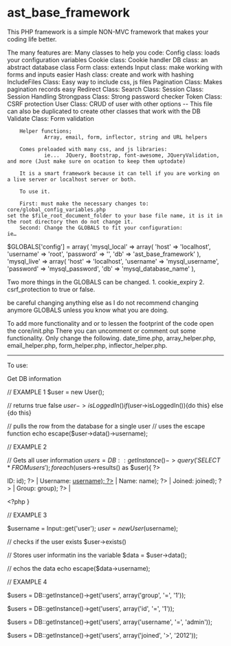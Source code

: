 # ast_base_framework

This PHP framework is a simple NON-MVC framework that makes your coding life better.

The many features are:
        Many classes to help you code:
                Config class: loads your configuration variables
                Cookie class: Cookie handler
                DB class: an abstract database class
                Form class: extends Input class: make working with forms and inputs easier
                Hash class: create and work with hashing
                IncludeFiles Class: Easy way to include css, js files
                Pagination Class: Makes pagination records easy
                Redirect Class:
                Search Class:
                Session Class: Session Handling
                Strongpass Class: Strong password checker
                Token Class: CSRF protection
                User Class: CRUD of user with other options -- This file can also be duplicated to create other classes that work with the DB
                Validate Class: Form validation

        Helper functions;
                Array, email, form, inflector, string and URL helpers

        Comes preloaded with many css, and js libraries:
                ie...  JQuery, Bootstrap, font-awesome, JQueryValidation, and more (Just make sure on ocation to keep them uptodate)

        It is a smart framework because it can tell if you are working on a live server or localhost server or both.

        To use it.

        First: must make the necessary changes to: core/global_config_variables.php
    set the $file_root_document_folder to your base file name, it is it in the root directory then do not change it.
        Second: Change the GLOBALS to fit your configuration:
    ie…
$GLOBALS['config'] = array(
    'mysql_local' => array(
        'host'      => 'localhost',
        'username'  => 'root',
        'password'  => '',
        'db'        => 'ast_base_framework'
    ),
    'mysql_live' => array(
        'host'      => 'localhost',
        'username'  => 'mysql_username',
        'password'  => 'mysql_password',
        'db'        => 'mysql_database_name'
    ),

Two more things in the GLOBALS can be changed.
    1. cookie_expiry
    2. csrf_protection to true or false.

be careful changing anything else as I do not recommend changing anymore GLOBALS unless you know what you are doing.


To add more functionality and or to lessen the footprint of the code open the  core/init.php
    There you can uncomment or comment out some functionality.  Only change the following.
        date_time.php, array_helper.php, email_helper.php, form_helper.php, inflector_helper.php.

__________________________________________________________________________
To use:

Get DB information

// EXAMPLE 1
$user = new User();

// returns true false
$user->isLoggedIn()
if($user->isLoggedIn()){do this} else {do this}

// pulls the row from the database for a single user
// uses the escape function
echo escape($user->data()->username);




// EXAMPLE 2

// Gets all user information
$users = DB::getInstance()->query('SELECT * FROM users');
foreach ($users->results() as $user){ ?>
        <!-- echo $user->username."<br />"; -->
        <p>
            ID: <?php echo escape($user->id); ?> |
            Username:  <a href="profile.php?user=<?php echo escape($user->username); ?>"><?php echo escape($user->username); ?></a> |
            Name: <?php echo escape($user->name); ?> |
            Joined: <?php echo escape($user->joined); ?> |
            Group: <?php echo escape($user->group); ?> |
        </p>
    <?php }



// EXAMPLE 3

$username = Input::get('user');
$user = new User($username);

// checks if the user exists
$user->exists()

// Stores user informatin ins the variable
$data = $user->data();

// echos the data
echo escape($data->username);



// EXAMPLE 4

$users = DB::getInstance()->get('users', array('group', '=', '1'));

$users = DB::getInstance()->get('users', array('id', '=', '1'));

$users = DB::getInstance()->get('users', array('username', '=', 'admin'));

$users = DB::getInstance()->get('users', array('joined', '>', '2012'));